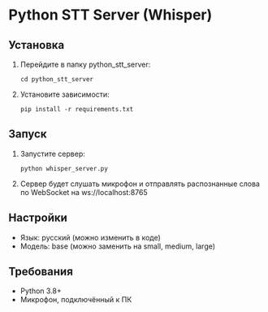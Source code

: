# Python STT Server (Whisper)

## Установка

1. Перейдите в папку python_stt_server:
   ```
   cd python_stt_server
   ```
2. Установите зависимости:
   ```
   pip install -r requirements.txt
   ```

## Запуск

1. Запустите сервер:
   ```
   python whisper_server.py
   ```

2. Сервер будет слушать микрофон и отправлять распознанные слова по WebSocket на ws://localhost:8765

## Настройки
- Язык: русский (можно изменить в коде)
- Модель: base (можно заменить на small, medium, large)

## Требования
- Python 3.8+
- Микрофон, подключённый к ПК 